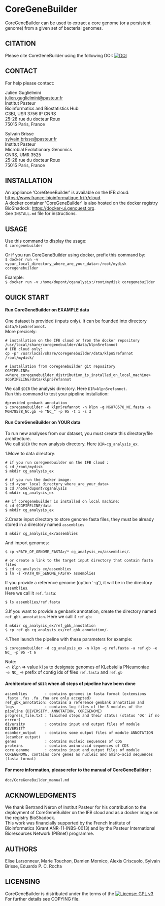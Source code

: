 CoreGeneBuilder
================

CoreGeneBuilder can be used to extract a core genome (or a persistent genome) from a given set of bacterial genomes.


CITATION
--------
Please cite CoreGeneBuilder using the following DOI:
[![DOI](https://zenodo.org/badge/62309201.svg)](https://zenodo.org/badge/latestdoi/62309201)

CONTACT
-------
For help please contact:

Julien Guglielmini <br>
julien.guglielmini@pasteur.fr <br>
Institut Pasteur <br>
Bioinformatics and Biostatistics Hub <br>
C3BI, USR 3756 IP CNRS <br>
25-28 rue du docteur Roux <br>
75015 Paris, France

Sylvain Brisse <br>
sylvain.brisse@pasteur.fr <br>
Institut Pasteur <br>
Microbial Evolutionary Genomics <br>
CNRS, UMR 3525 <br>
25-28 rue du docteur Roux <br>
75015 Paris, France <br>


INSTALLATION
------------
An appliance 'CoreGeneBuilder' is available on the IFB cloud: https://www.france-bioinformatique.fr/fr/cloud. <br>
A docker container 'CoreGeneBuilder' is also hosted on the docker registry BioShadock: https://docker-ui.genouest.org. <br>
See `INSTALL.md` file for instructions.


USAGE
-----
Use this command to display the usage: <br>
`$ coregenebuilder`

Or if you run CoreGeneBuilder using docker, prefix this command by: <br>
`$ docker run -v <your_local_directory_where_are_your_data>:/root/mydisk coregenebuilder`

Example: <br>
`$ docker run -v /home/dupont/cganalysis:/root/mydisk coregenebuilder`


QUICK START
-----------
#### Run CoreGeneBuilder on EXAMPLE data
One dataset is provided (inputs only).
It can be founded into directory `data/klpn5refannot`. <br>
More precisely:
~~~~
# installation on the IFB cloud or from the docker repository
/usr/local/share/coregenebuilder/data/klpn5refannot
# IFB cloud only:
cp -pr /usr/local/share/coregenebuilder/data/klpn5refannot /root/mydisk/

# installation from coregenebuilder git repository
CGPIPELINE=<where_coregenebuilder_distribution_is_installed_on_local_machine>
$CGPIPELINE/data/klpn5refannot
~~~~

We call `$DIR` the analysis directory. Here `DIR=klpn5refannot`. <br>
Run this command to test your pipeline installation: <br>
~~~~
#provided genbank annotation
$ coregenebuilder -d klpn5refannot -n klpn -g MGH78578_NC.fasta -a MGH78578_NC.gb -e "NC_" -p 95 -t 1 -s 3  
~~~~



#### Run CoreGeneBuilder on YOUR data
To run new analyses from our dataset, you must create this directory/file architecture. <br>
We call `$DIR` the new analysis directory. Here `DIR=cg_analysis_ex`.

1.Move to data directory:
~~~~
# if you run coregenebuilder on the IFB cloud :
$ cd /root/mydisk
$ mkdir cg_analysis_ex
~~~~
~~~~
# if you run the docker image:
$ cd <your_local_directory_where_are_your_data>
$ cd /home/dupont/cganalysis
$ mkdir cg_analysis_ex
~~~~
~~~~
## if coregenebuilder is installed on local machine:
$ cd $CGPIPELINE/data
$ mkdir cg_analysis_ex
~~~~

2.Create input directory to store genome fasta files, they must be already stored in a directory named `assemblies` <br>
~~~~
$ mkdir cg_analysis_ex/assemblies
~~~~
And import genomes:
~~~~
$ cp <PATH_OF_GENOME_FASTA>/* cg_analysis_ex/assemblies/.

# or create a link to the target input directory that contain fasta files
$ cd cg_analysis_ex/assemblies
$ ln -s <PATH_OF_GENOME_FASTA> assemblies
~~~~
If you provide a reference genome (option '-g'), it will be in the directory `assemblies`. <br>
Here we call it `ref.fasta`:
~~~~
$ ls assemblies/ref.fasta
~~~~

3.If you want to provide a genbank annotation, create the directory named `ref_gbk_annotation`.
Here we call it `ref.gb`:
~~~~
$ mkdir cg_analysis_ex/ref_gbk_annotation
$ cp ref.gb cg_analysis_ex/ref_gbk_annotation/.
~~~~

4.Then launch the pipeline with these parameters for example:
~~~~
$ coregenebuilder -d cg_analysis_ex -n klpn -g ref.fasta -a ref.gb -e NC_ -p 95 -t 6
~~~~
 Note:<br>
 `-n klpn` => value `klpn` to designate genomes of KLebsiella PNeumoniae <br>
 `-e NC_` => prefix of contig ids of files `ref.fasta` and `ref.gb` <br>




#### Architecture of `$DIR` when all steps of pipeline have been done
~~~~
assemblies        : contains genomes in fasta format (extensions .fasta .fas .fa .fna are only accepted)
ref_gbk_annotation: contains a reference genbank annotation and
logs              : contains log files of the 3 modules of the pipeline (DIVERSITY, ANNOTATION, COREGENOME)
progress_file.txt : finished steps and their status (status 'OK' if no errror)
diversity         : contains input and output files of module DIVERSITY
ecamber_output    : contains some output files of module ANNOTATION (ecamber output)
genes             : contains nucleic sequences of CDS
proteins          : contains amino-acid sequences of CDS
core_genome       : contains input and output files of module COREGENOME, contains core genes as nucleic and amino-acid sequences (fasta format)
~~~~

#### For more information, please refer to the manual of CoreGeneBuilder :
 `doc/CoreGeneBuilder_manual.md`


ACKNOWLEDGMENTS
---------------
  We thank Bertrand Néron of Institut Pasteur for his contribution to
the deployment of CoreGeneBuilder on the IFB cloud and as a docker image on the registry BioShadock. <br>
  This work was financially supported
by the French Institute of Bioinformatics (Grant ANR-11-INBS-0013)
and by the Pasteur International Bioresources Network (PIBnet) programme.


AUTHORS
-------
 Elise Larsonneur, Marie Touchon, Damien Mornico, Alexis Criscuolo, Sylvain Brisse, Eduardo P. C. Rocha

LICENSING
---------
CoreGeneBuilder is distributed under the terms of the
[![License: GPL v3](https://img.shields.io/badge/License-GPL%20v3-blue.svg)](http://www.gnu.org/licenses/gpl-3.0).
For further details see COPYING file.
